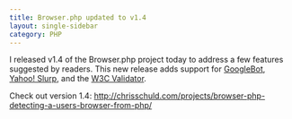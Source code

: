 ```yaml
---
title: Browser.php updated to v1.4
layout: single-sidebar
category: PHP
---
```


I released v1.4 of the Browser.php project today to address a few features suggested by readers.  This new release adds support for <a href="http://en.wikipedia.org/wiki/Googlebot">GoogleBot</a>, <a href="http://help.yahoo.com/l/us/yahoo/search/webcrawler/">Yahoo! Slurp</a>, and the <a href="http://validator.w3.org/">W3C Validator</a>.

Check out version 1.4: <a href="http://chrisschuld.com/projects/browser-php-detecting-a-users-browser-from-php/">http://chrisschuld.com/projects/browser-php-detecting-a-users-browser-from-php/</a>